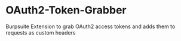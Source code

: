 # OAuth2-Token-Grabber
Burpsuite Extension to grab OAuth2 access tokens and adds them to requests as custom headers

